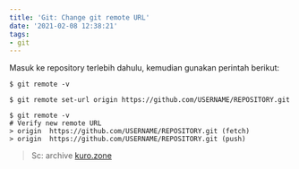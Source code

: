 ```yaml
---
title: 'Git: Change git remote URL'
date: '2021-02-08 12:38:21'
tags:
- git
---
```


Masuk ke repository terlebih dahulu, kemudian gunakan perintah berikut:

```
$ git remote -v
```
```
$ git remote set-url origin https://github.com/USERNAME/REPOSITORY.git
```
```
$ git remote -v
# Verify new remote URL
> origin  https://github.com/USERNAME/REPOSITORY.git (fetch)
> origin  https://github.com/USERNAME/REPOSITORY.git (push)
```

> Sc: archive [kuro.zone](http://kuro.zone)
